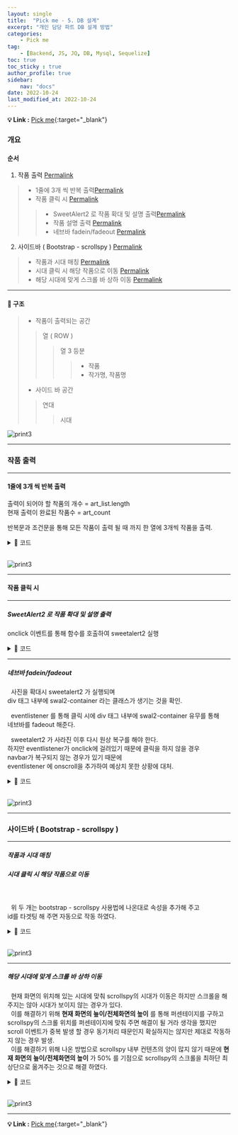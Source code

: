 ```yaml
---
layout: single
title:  "Pick me - 5. DB 설계"
excerpt: "개인 담당 파트 DB 설계 방법"
categories: 
    - Pick me
tag: 
    - [Backend, JS, JQ, DB, Mysql, Sequelize]
toc: true
toc_sticky : true
author_profile: true
sidebar:
    nav: "docs"
date: 2022-10-24
last_modified_at: 2022-10-24
---
```


**💡 Link :** [Pick me](http://118.67.130.161:8000/ "Pick me"){:target="_blank"}  

### 개요
#### 순서

1. 작품 출력 <a class="header-link" href="#작품-출력" title="Permalink"><span class="sr-only">Permalink</span><i class="fas fa-link"></i></a>
> - 1줄에 3개 씩 반복 출력<a class="header-link" href="#1줄에-3개-씩-반복-출력" title="Permalink"><span class="sr-only">Permalink</span><i class="fas fa-link"></i></a>
> - 작품 클릭 시 <a class="header-link" href="#작품-클릭-시" title="Permalink"><span class="sr-only">Permalink</span><i class="fas fa-link"></i></a>
>> - SweetAlert2 로 작품 확대 및 설명 출력<a class="header-link" href="#sweetalert2-로-작품-확대-및-설명-출력" title="Permalink"><span class="sr-only">Permalink</span><i class="fas fa-link"></i></a>  
>> - 작품 설명 출력 <a class="header-link" href="#작품-설명-출력" title="Permalink"><span class="sr-only">Permalink</span><i class="fas fa-link"></i></a> 
>> - 네브바 fadein/fadeout <a class="header-link" href="#네브바-fadeinfadeout" title="Permalink"><span class="sr-only">Permalink</span><i class="fas fa-link"></i></a>
2. 사이드바 ( Bootstrap - scrollspy ) <a class="header-link" href="#사이드바--bootstrap---scrollspy-" title="Permalink"><span class="sr-only">Permalink</span><i class="fas fa-link"></i></a>
> - 작품과 시대 매칭 <a class="header-link" href="#작품과-시대-매칭" title="Permalink"><span class="sr-only">Permalink</span><i class="fas fa-link"></i></a>
> - 시대 클릭 시 해당 작품으로 이동 <a class="header-link" href="#시대-클릭 시-해당-작품으로-이동" title="Permalink"><span class="sr-only">Permalink</span><i class="fas fa-link"></i></a>
> - 해당 시대에 맞게 스크롤 바 상하 이동 <a class="header-link" href="#해당-시대에-맞게-스크롤-바-상하-이동" title="Permalink"><span class="sr-only">Permalink</span><i class="fas fa-link"></i></a>

---

#### 🛟 구조
> - 작품이 출력되는 공간  
>> 열 ( ROW )  
>>> 열 3 등분  
>>>> - 작품  
>>>> - 작가명, 작품명
>
> - 사이드 바 공간  
>> 연대  
>>> 시대  

![print3](/videos/frame.gif)

---

### 작품 출력


---

#### 1줄에 3개 씩 반복 출력

출력이 되어야 할 착품의 개수 = art_list.length  
현재 출력이 완료된 작품수 = art_count

반복문과 조건문을 통해 모든 작품이 출력 될 때 까지
한 열에 3개씩 작품을 출력.


<details markdown="1">
  <summary>📝 코드</summary>

``` js
<% while (art_count <= art_list.length) { %>

    # 작품 3개를 담을 row <div> 생성

    <% for(var three=0; three<3; three++, art_count++) { %>
        <% if(art_count >= art_list.length) { %>
            <% break; %>
        <% } %>

        # row 1/3 크기의 <div> 생성  
            # 작품 <div> 와 작가, 작가명 <div>  

    <% } %>
<% } %>
```
</details>

<br>

![print3](/videos/div3.gif)

---

#### 작품 클릭 시

---

##### SweetAlert2 로 작품 확대 및 설명 출력

onclick 이벤트를 통해 함수를 호출하여 sweetalert2 실행

<details markdown="1">
  <summary>📝 코드</summary>

``` js
function sweet_alert(get_pic_src) {
    desc_title = decodeURI(get_pic_src.src.split('/').reverse()[0]).split('.')[0];
    art_title = desc_title.replace(/_/g, " ").replace(/-/g, " - ");

    Swal.fire({
        imageUrl: get_pic_src.src,
        html: "<b>" + art_title + "</b>" + "<br><br>" + art_desc[desc_title]
    })
}
```

</details>

---

##### 네브바 fadein/fadeout  

&nbsp; 사진을 확대시 sweetalert2 가 실행되며  
div 태그 내부에 swal2-container 라는 클래스가 생기는 것을 확인.  

&nbsp; eventlistener 를 통해 클릭 시에 div 태그 내부에 swal2-container 유무를 통해  
네브바를 fadeout 해준다.

&nbsp; sweetalert2 가 사라진 이후 다시 원상 복구를 해야 한다.  
하지만 eventlistener가 onclick에 걸려있기 때문에 클릭을 하지 않을 경우   
navbar가 복구되지 않는 경우가 있기 때문에  
eventlistener 에 onscroll을 추가하여 예상치 못한 상황에 대처.

<details markdown="1">
  <summary>📝 코드</summary>

``` js
document.addEventListener('click', nav_fade);
document.addEventListener('scroll', nav_fade);

function nav_fade(){
    if($("div").hasClass("swal2-container")){
        $("#navbar").fadeOut(500);
    }else{
        $("#navbar").fadeIn(500);
    }
}
```
</details>

<br/>

![print3](/videos/sweetalert2.gif)

---

### 사이드바 ( Bootstrap - scrollspy )

---

##### 작품과 시대 매칭
##### 시대 클릭 시 해당 작품으로 이동

<br/>

&nbsp; 위 두 개는 bootstrap - scrollspy 사용법에 나온대로 속성을 추가해 주고  
id를 타겟팅 해 주면 자동으로 작동 하였다.

<details markdown="1">
  <summary>📝 코드</summary>

``` js
// 작품이 출력되는 div 
// scrollspy 의 타겟으로 설정
<div class="col-8 col-lg-10" id="img_container" data-bs-spy="scroll" data-bs-target="#navbar-example3" data-bs-offset="0" tabindex="0">

----------------------------------------

// scrolspy 출력 부분
<div class="col-4 col-lg-2" id="scrollspy_container" >

// scrollspy 부분의 설정된 타겟을 id에 입력
    <nav id="navbar-example3" class="navbar navbar-light bg-light flex-column align-items-stretch p-3">
        <nav class="nav nav-pills flex-column">


            // 연대 출력 하는 반복문 ( 고대, 중세, 근세, ... )
            // id를 통해 해당 연대과 매칭
            <%for(var i=0; i< artbox_data[0].length; i++) { %>
                <% var first_id="#" + artbox_data[0][i] %>
                <a class="nav-link a_tag" href= <%= first_id %> > <%= artbox_data[0][i] %> </a>
                <nav class="nav nav-pills flex-column">
                    <% var big_title = artbox_data[1][i]%>

                    // 시대 출력하는 반복문 ( 르네상스, 바로크, ... )
                    // id를 통해 해당 시대와 매칭
                    <%for(var mini_title in big_title) { %>
                        <% var second_id="#" + mini_title %>
                        <a class="nav-link ms-3 my-1 a_tag" href= <%=  second_id %> > <%= mini_title %> </a>
                    <% } %>
                </nav>
            <% } %>
        </nav>
    </nav>
</div>
```
</details>

<br/>

![print3](/videos/scrollspy1.gif)

---

##### 해당 시대에 맞게 스크롤 바 상하 이동

&nbsp; 현재 화면의 위치해 있는 시대에 맞춰 scrollspy의 시대가 이동은 하지만 스크롤을 해주지는 않아 시대가 보이지 않는 경우가 있다.  
&nbsp; 이를 해결하기 위해 **현재 화면의 눂이/전체화면의 높이** 를 통해 퍼센테이지를 구하고 scrollspy의 스크롤 위치를 퍼센테이지에 맞춰 주면 해결이 될 거라 생각을 했지만 scroll 이벤트가 중복 발생 할 경우 동기처리 때문인지 확실하지는 않지만 제대로 작동하지 않는 경우 발생.  
&nbsp; 이를 해결하기 위해 나온 방법으로 scrollspy 내부 컨텐츠의 양이 많지 않기 때문에 **현재 화면의 눂이/전체화면의 높이** 가 50% 를 기점으로 scrollspy의 스크롤을 최하단 최상단으로 옮겨주는 것으로 해결 하였다.

<details markdown="1">
  <summary>📝 코드</summary>

``` js
window.addEventListener("scroll", (event) => {
    var current_height = this.scrollY;
    var total_height = $("html").height();
    var current_height_percent = scrollY/total_height;

    if (current_height_percent < 0.5)
    {
        check_scrollbar = 0;
    }else{
        check_scrollbar = 1;
    }

    if (check_scrollbar != save_result){
        setTimeout(function() {
            if (check_scrollbar == 0){
                $("#navbar-example3").scrollTop(0);
                save_result = 0;
            }else{
                $("#navbar-example3").scrollTop(1000);
                save_result = 1;
            }
        }, 700);
    }
});
```
</details>

<br/>

![print3](/videos/scrollspy2.gif)

---

**💡 Link :** [Pick me](http://118.67.130.161:8000/ "Pick me"){:target="_blank"}  